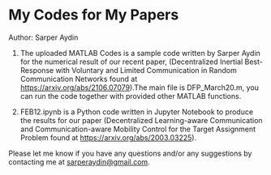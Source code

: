 # My Codes for My Papers
Author: Sarper Aydin


1) The uploaded MATLAB Codes is a sample code written by Sarper Aydin for the numerical result of our recent paper,
(Decentralized Inertial Best-Response with Voluntary and Limited Communication in Random Communication Networks found at https://arxiv.org/abs/2106.07079).The main file is DFP_March20.m, you can run the code together with provided other MATLAB functions.


2) FEB12.ipynb is a Python code written in Jupyter Notebook to produce the results for our paper (Decentralized Learning-aware Communication and Communication-aware Mobility Control for the Target Assignment Problem found at https://arxiv.org/abs/2003.03225).

Please let me know if you have any questions and/or any suggestions by contacting me at sarperaydin@gmail.com.
